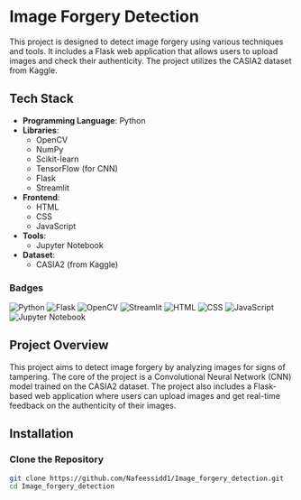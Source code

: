 # Image Forgery Detection

This project is designed to detect image forgery using various techniques and tools. It includes a Flask web application that allows users to upload images and check their authenticity. The project utilizes the CASIA2 dataset from Kaggle.

## Tech Stack

- **Programming Language**: Python
- **Libraries**:
  - OpenCV
  - NumPy
  - Scikit-learn
  - TensorFlow (for CNN)
  - Flask
  - Streamlit
- **Frontend**:
  - HTML
  - CSS
  - JavaScript
- **Tools**:
  - Jupyter Notebook
- **Dataset**:
  - CASIA2 (from Kaggle)

### Badges

![Python](https://img.shields.io/badge/Python-3.8-blue)
![Flask](https://img.shields.io/badge/Flask-1.1.2-green)
![OpenCV](https://img.shields.io/badge/OpenCV-4.5.2-green)
![Streamlit](https://img.shields.io/badge/Streamlit-0.79.0-red)
![HTML](https://img.shields.io/badge/HTML-5-orange)
![CSS](https://img.shields.io/badge/CSS-3-blue)
![JavaScript](https://img.shields.io/badge/JavaScript-ES6-yellow)
![Jupyter Notebook](https://img.shields.io/badge/Jupyter%20Notebook-6.0.3-orange)

## Project Overview

This project aims to detect image forgery by analyzing images for signs of tampering. The core of the project is a Convolutional Neural Network (CNN) model trained on the CASIA2 dataset. The project also includes a Flask-based web application where users can upload images and get real-time feedback on the authenticity of their images.

## Installation

### Clone the Repository
```sh
git clone https://github.com/Nafeessidd1/Image_forgery_detection.git
cd Image_forgery_detection


